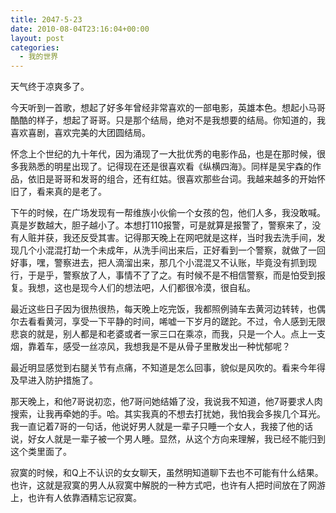 ```yaml
---
title: 2047-5-23
date: 2010-08-04T23:16:04+00:00
layout: post
categories:
  - 我的世界
---
```


天气终于凉爽多了。

今天听到一首歌，想起了好多年曾经非常喜欢的一部电影，英雄本色。想起小马哥酷酷的样子，想起了哥哥。只是那个结局，绝对不是我想要的结局。你知道的，我喜欢喜剧，喜欢完美的大团圆结局。

怀念上个世纪的九十年代，因为涌现了一大批优秀的电影作品，也是在那时候，很多我熟悉的明星出现了。记得现在还是很喜欢看《纵横四海》。同样是吴宇森的作品，依旧是哥哥和发哥的组合，还有红姑。很喜欢那些台词。我越来越多的开始怀旧了，看来真的是老了。

下午的时候，在广场发现有一帮维族小伙偷一个女孩的包，他们人多，我没敢喊。真是岁数越大，胆子越小了。本想打110报警，可是就算是报警了，警察来了，没有人赃并获，我还反受其害。记得那天晚上在网吧就是这样，当时我去洗手间，发现几个小混混打劫一个未成年，从洗手间出来后，正好看到一个警察，就做了一回好事，嘿，警察进去，把人滴溜出来，那几个小混混又不认账，毕竟没有抓到现行，于是乎，警察放了人，事情不了了之。有时候不是不相信警察，而是怕受到报复。我想，这也是现今人们的想法吧，人们都很冷漠，很自私。
<!--more-->
最近这些日子因为很热很热，每天晚上吃完饭，我都照例骑车去黄河边转转，也偶尔去看看黄河，享受一下平静的时间，唏嘘一下岁月的蹉跎。不过，令人感到无限悲哀的就是，别人都是和老婆或者一家三口在乘凉，而我，只是一个人。点上一支烟，靠着车，感受一丝凉风，我想我是不是从骨子里散发出一种忧郁呢？

最近明显感觉到右腿关节有点痛，不知道是怎么回事，貌似是风吹的。看来今年得及早进入防护措施了。

那天晚上，和他7哥说初恋，他7哥问她结婚了没，我说我不知道，他7哥要求人肉搜索，让我再牵她的手。哈。其实我真的不想去打扰她，我怕我会多挨几个耳光。我一直记着7哥的一句话，他说好男人就是一辈子只睡一个女人，我接了他的话说，好女人就是一辈子被一个男人睡。显然，从这个方向来理解，我已经不能归到这个类里面了。

寂寞的时候，和Q上不认识的女女聊天，虽然明知道聊下去也不可能有什么结果。也许，这就是寂寞的男人从寂寞中解脱的一种方式吧，也许有人把时间放在了网游上，也许有人依靠酒精忘记寂寞。